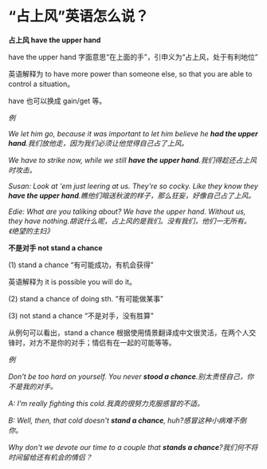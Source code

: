 # “占上风”英语怎么说？

**占上风 have the upper hand**

have the upper hand 字面意思“在上面的手”，引申义为“占上风，处于有利地位”

英语解释为 to have more power than someone else, so that you are able to control a situation。

have 也可以换成 gain/get 等。

_例_

_We let him go, because it was important to let him believe he **had the upper hand**.我们放他走，因为我们必须让他觉得自己占了上风。_

_We have to strike now, while we still **have the upper hand**.我们得趁还占上风时攻击。_

_Susan: Look at 'em just leering at us. They're so cocky. Like they know they **have the upper hand**.瞧他们暗送秋波的样子，那么狂妄，好像自己占了上风。_

_Edie: What are you taliking about? We have the upper hand. Without us, they have nothing.胡说什么呢，占上风的是我们。没有我们，他们一无所有。《绝望的主妇》_

**不是对手 not stand a chance**

(1) stand a chance “有可能成功，有机会获得”

英语解释为 it is possible you will do it。

(2) stand a chance of doing sth. “有可能做某事”

(3) not stand a chance “不是对手，没有胜算”

从例句可以看出，stand a chance 根据使用情景翻译成中文很灵活，在两个人交锋时，对方不是你的对手；情侣有在一起的可能等等。

_例_

_Don't be too hard on yourself. You never **stood a chance**.别太责怪自己，你不是我的对手。_

_A: I'm really fighting this cold.我真的很努力克服感冒的不适。_

_B: Well, then, that cold doesn't **stand a chance**, huh?感冒这种小病难不倒你。_

_Why don't we devote our time to a couple that **stands a chance**?我们何不将时间留给还有机会的情侣？_
